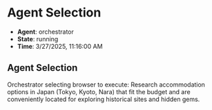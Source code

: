 # Agent Selection

- **Agent**: orchestrator
- **State**: running
- **Time**: 3/27/2025, 11:16:00 AM

## Agent Selection

Orchestrator selecting browser to execute: Research accommodation options in Japan (Tokyo, Kyoto, Nara) that fit the budget and are conveniently located for exploring historical sites and hidden gems.

